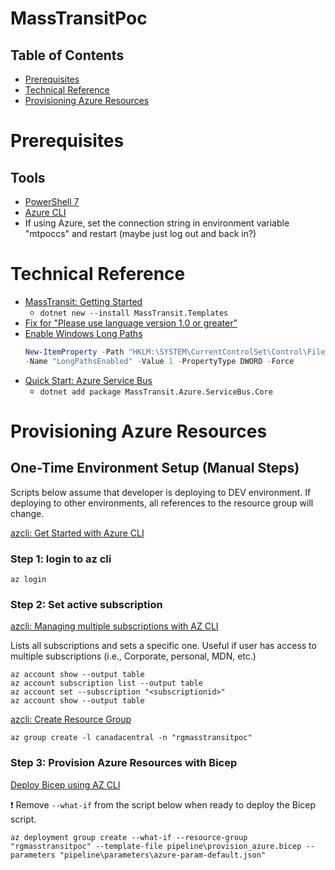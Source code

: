 # MassTransitPoc

## Table of Contents

* [Prerequisites](#prerequisites)
* [Technical Reference](#technical-reference)
* [Provisioning Azure Resources](#provisioning-azure-resources)


# Prerequisites

## Tools

* [PowerShell 7](https://docs.microsoft.com/en-us/powershell/scripting/install/installing-powershell-on-windows?view=powershell-7.2)
* [Azure CLI](https://docs.microsoft.com/en-us/azure/azure-resource-manager/bicep/install#azure-cli)
* If using Azure, set the connection string in environment variable "mtpoccs" and restart (maybe just log out and back in?)

# Technical Reference

* [MassTransit: Getting Started](https://masstransit.io/quick-starts/in-memory)
  * `dotnet new --install MassTransit.Templates`
* [Fix for "Please use language version 1.0 or greater"](https://chanmingman.wordpress.com/2021/10/20/feature-global-using-directive-is-not-available-in-c-9-0-please-use-language-version-10-0-or-greater/)
* [Enable Windows Long Paths](https://learn.microsoft.com/en-us/windows/win32/fileio/maximum-file-path-limitation?tabs=registry)
  ```PowerShell
  New-ItemProperty -Path "HKLM:\SYSTEM\CurrentControlSet\Control\FileSystem" `
  -Name "LongPathsEnabled" -Value 1 -PropertyType DWORD -Force
  ```
* [Quick Start: Azure Service Bus](https://masstransit.io/quick-starts/azure-service-bus)
  * `dotnet add package MassTransit.Azure.ServiceBus.Core`


# Provisioning Azure Resources

## One-Time Environment Setup (Manual Steps)

Scripts below assume that developer is deploying to DEV environment. If deploying to other environments, all references to the resource group will change.

[azcli: Get Started with Azure CLI](https://docs.microsoft.com/en-us/cli/azure/get-started-with-azure-cli#how-to-sign-into-the-azure-cli)

### Step 1: login to az cli

```
az login
```

### Step 2: Set active subscription

[azcli: Managing multiple subscriptions with AZ CLI](https://docs.microsoft.com/en-us/cli/azure/manage-azure-subscriptions-azure-cli)

Lists all subscriptions and sets a specific one. Useful if user has access to multiple subscriptions (i.e., Corporate, personal, MDN, etc.)
```
az account show --output table
az account subscription list --output table
az account set --subscription "<subscriptionid>"
az account show --output table
```

[azcli: Create Resource Group](https://docs.microsoft.com/en-us/cli/azure/group?view=azure-cli-latest#az-group-create)

```
az group create -l canadacentral -n "rgmasstransitpoc"
```

### Step 3: Provision Azure Resources with Bicep

[Deploy Bicep using AZ CLI](https://docs.microsoft.com/en-us/azure/azure-resource-manager/bicep/deploy-cli)

:exclamation: Remove `--what-if` from the script below when ready to deploy the Bicep script.

```
az deployment group create --what-if --resource-group "rgmasstransitpoc" --template-file pipeline\provision_azure.bicep --parameters "pipeline\parameters\azure-param-default.json"
```